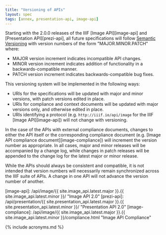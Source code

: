 ```yaml
---
title: "Versioning of APIs"
layout: spec
tags: [annex, presentation-api, image-api]
---
```


Starting with the 2.0.0 releases of the IIIF [Image API][image-api] and [Presentation API][prezi-api], all future specifications will follow [Semantic Versioning][semver] with version numbers of the form "MAJOR.MINOR.PATCH" where:

  * MAJOR version increment indicates incompatible API changes.
  * MINOR version increment indicates addition of functionality in a backwards-compatible manner.
  * PATCH version increment indicates backwards-compatible bug fixes.

This versioning system will be implemented in the following ways:

  * URIs for the specifications will be updated with major and minor versions, with patch versions edited in place.
  * URIs for compliance and context documents will be updated with major versions only, and otherwise edited in place.
  * URIs identifying a protocol (e.g. `http://iiif.io/api/image` for the IIIF [Image API][image-api]) will not change with versioning.

In the case of the APIs with external compliance documents, changes to either the API itself or the corresponding compliance document (e.g. [Image API compliance document][image-compliance]) will increment the version number as appropriate. In all cases, major and minor releases will be accompanied by a change log, while changes in patch releases will be appended to the change log for the latest major or minor release.

While the APIs should always be consistent and compatible, it is not intended that version numbers will necessarily remain synchronized across the IIIF suite of APIs. A change in one API will not advance the version number of another.

[semver]: http://semver.org/spec/v2.0.0.html "Semantic Versioning 2.0.0"
[image-api]: /api/image/{{ site.image_api.latest.major }}.{{ site.image_api.latest.minor }}/ "Image API 2.0"
[prezi-api]: /api/presentation/{{ site.presentation_api.latest.major }}.{{ site.presentation_api.latest.minor }}/ "Presentation API 2.0"
[image-compliance]: /api/image/{{ site.image_api.latest.major }}.{{ site.image_api.latest.minor }}/compliance.html "Image API Compliance"

{% include acronyms.md %}

